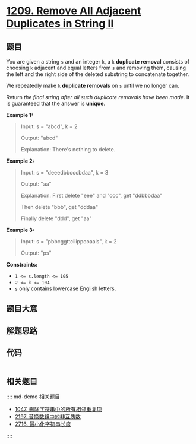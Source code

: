 # [1209. Remove All Adjacent Duplicates in String II](https://leetcode.com/problems/remove-all-adjacent-duplicates-in-string-ii/)

## 题目

You are given a string `s` and an integer `k`, a `k` **duplicate removal**
consists of choosing `k` adjacent and equal letters from `s` and removing
them, causing the left and the right side of the deleted substring to
concatenate together.

We repeatedly make `k` **duplicate removals** on `s` until we no longer can.

Return _the final string after all such duplicate removals have been made_. It
is guaranteed that the answer is **unique**.



**Example 1:**

> Input: s = "abcd", k = 2
> 
> Output: "abcd"
> 
> Explanation: There's nothing to delete.

**Example 2:**

> Input: s = "deeedbbcccbdaa", k = 3
> 
> Output: "aa"
> 
> Explanation: First delete "eee" and "ccc", get "ddbbbdaa"
> 
> Then delete "bbb", get "dddaa"
> 
> Finally delete "ddd", get "aa"

**Example 3:**

> Input: s = "pbbcggttciiippooaais", k = 2
> 
> Output: "ps"

**Constraints:**

  * `1 <= s.length <= 105`
  * `2 <= k <= 104`
  * `s` only contains lowercase English letters.


## 题目大意

## 解题思路

## 代码

```javascript

```

## 相关题目

:::: md-demo 相关题目
- [1047. 删除字符串中的所有相邻重复项](./1047.md)
- [2197. 替换数组中的非互质数](https://leetcode.com/problems/replace-non-coprime-numbers-in-array)
- [2716. 最小化字符串长度](https://leetcode.com/problems/minimize-string-length)

::::
